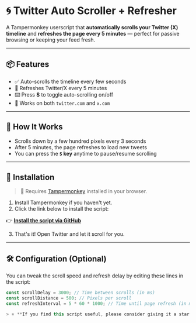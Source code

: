 # 🌀 Twitter Auto Scroller + Refresher

A Tampermonkey userscript that **automatically scrolls your Twitter (X) timeline** and **refreshes the page every 5 minutes** — perfect for passive browsing or keeping your feed fresh.

---

## 📦 Features

- ✅ Auto-scrolls the timeline every few seconds
- 🔁 Refreshes Twitter/X every 5 minutes
- ⌨️ Press **S** to toggle auto-scrolling on/off
- 💨 Works on both `twitter.com` and `x.com`

---

## 🧠 How It Works

- Scrolls down by a few hundred pixels every 3 seconds
- After 5 minutes, the page refreshes to load new tweets
- You can press the **`S` key** anytime to pause/resume scrolling

---

## 🚀 Installation

> 🧩 Requires [Tampermonkey](https://www.tampermonkey.net/) installed in your browser.

1. Install Tampermonkey if you haven't yet.
2. Click the link below to install the script:

👉 **[Install the script via GitHub](https://raw.githubusercontent.com/Kyaa-A/Twitter-Auto-Scroll-/main/twitter-auto-scroller.user.js)**

3. That's it! Open Twitter and let it scroll for you.

---

## 🛠️ Configuration (Optional)

You can tweak the scroll speed and refresh delay by editing these lines in the script:

```js
const scrollDelay = 3000; // Time between scrolls (in ms)
const scrollDistance = 500; // Pixels per scroll
const refreshInterval = 5 * 60 * 1000; // Time until page refresh (in ms)

> ⭐ **If you find this script useful, please consider giving it a star — it helps a lot!**  

